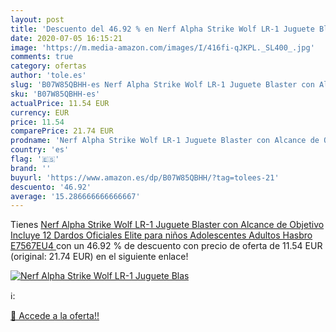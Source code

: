 ```yaml
---
layout: post
title: 'Descuento del 46.92 % en Nerf Alpha Strike Wolf LR-1 Juguete Blas'
date: 2020-07-05 16:15:21
image: 'https://m.media-amazon.com/images/I/416fi-qJKPL._SL400_.jpg'
comments: true
category: ofertas
author: 'tole.es'
slug: 'B07W85QBHH-es Nerf Alpha Strike Wolf LR-1 Juguete Blaster con Alcance de...'
sku: 'B07W85QBHH-es'
actualPrice: 11.54 EUR
currency: EUR
price: 11.54
comparePrice: 21.74 EUR
prodname: 'Nerf Alpha Strike Wolf LR-1 Juguete Blaster con Alcance de Objetivo  Incluye 12 Dardos Oficiales Elite  para niños  Adolescentes  Adultos  Hasbro E7567EU4 '
country: 'es'
flag: '🇪🇸'
brand: ''
buyurl: 'https://www.amazon.es/dp/B07W85QBHH/?tag=tolees-21'
descuento: '46.92'
average: '15.286666666666667'
---
```


Tienes [Nerf Alpha Strike Wolf LR-1 Juguete Blaster con Alcance de Objetivo  Incluye 12 Dardos Oficiales Elite  para niños  Adolescentes  Adultos  Hasbro E7567EU4 ](https://www.amazon.es/dp/B07W85QBHH/?tag=tolees-21) con un 46.92 % de descuento con precio de oferta de 11.54 EUR (original: 21.74 EUR) en el siguiente enlace!

[![Nerf Alpha Strike Wolf LR-1 Juguete Blas](https://m.media-amazon.com/images/I/416fi-qJKPL._SL400_.jpg)](https://www.amazon.es/dp/B07W85QBHH/?tag=tolees-21)

ℹ️:


[🛒 Accede a la oferta!!](https://www.amazon.es/dp/B07W85QBHH/?tag=tolees-21)
